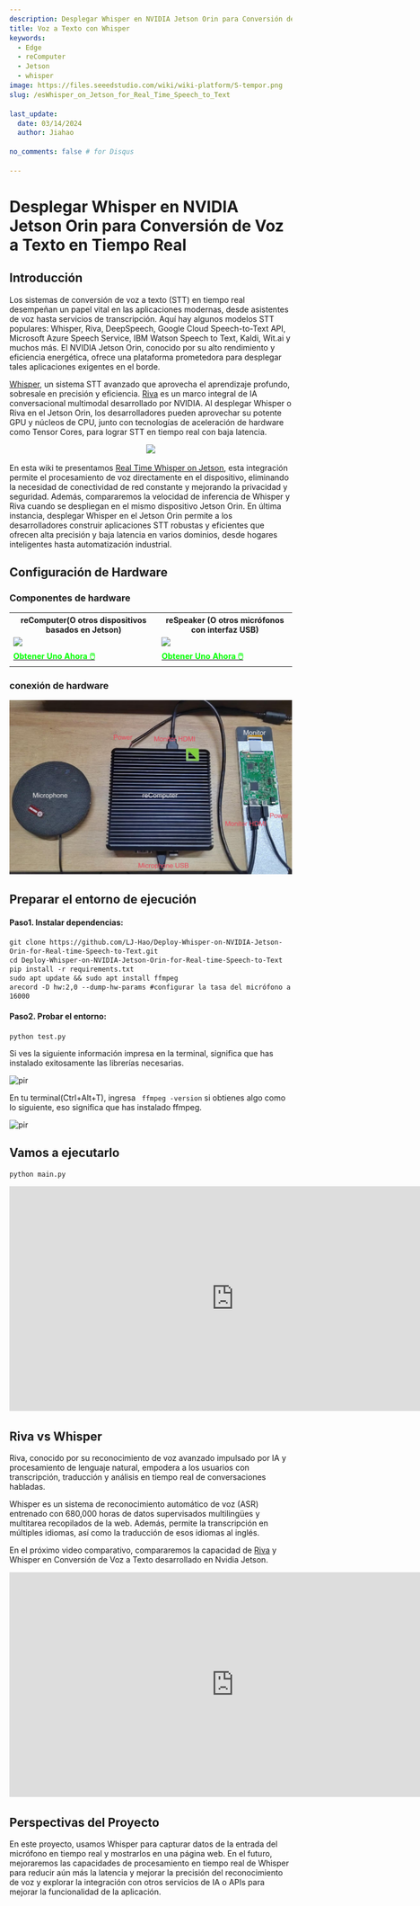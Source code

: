 ```yaml
---
description: Desplegar Whisper en NVIDIA Jetson Orin para Conversión de Voz a Texto en Tiempo Real
title: Voz a Texto con Whisper
keywords:
  - Edge
  - reComputer
  - Jetson
  - whisper
image: https://files.seeedstudio.com/wiki/wiki-platform/S-tempor.png
slug: /esWhisper_on_Jetson_for_Real_Time_Speech_to_Text

last_update:
  date: 03/14/2024
  author: Jiahao

no_comments: false # for Disqus

---
```


# Desplegar Whisper en NVIDIA Jetson Orin para Conversión de Voz a Texto en Tiempo Real

## Introducción

Los sistemas de conversión de voz a texto (STT) en tiempo real desempeñan un papel vital en las aplicaciones modernas, desde asistentes de voz hasta servicios de transcripción. Aquí hay algunos modelos STT populares: Whisper, Riva, DeepSpeech, Google Cloud Speech-to-Text API, Microsoft Azure Speech Service, IBM Watson Speech to Text, Kaldi, Wit.ai y muchos más. El NVIDIA Jetson Orin, conocido por su alto rendimiento y eficiencia energética, ofrece una plataforma prometedora para desplegar tales aplicaciones exigentes en el borde.

[Whisper](https://github.com/openai/whisper), un sistema STT avanzado que aprovecha el aprendizaje profundo, sobresale en precisión y eficiencia. [Riva](https://github.com/nvidia-riva) es un marco integral de IA conversacional multimodal desarrollado por NVIDIA. Al desplegar Whisper o Riva en el Jetson Orin, los desarrolladores pueden aprovechar su potente GPU y núcleos de CPU, junto con tecnologías de aceleración de hardware como Tensor Cores, para lograr STT en tiempo real con baja latencia.

<div align="center"><img width={800} src="https://files.seeedstudio.com/wiki/reComputer-Jetson/A608/Real-Time-Whisper.gif" /></div>

En esta wiki te presentamos [Real Time Whisper on Jetson](https://github.com/LJ-Hao/Deploy-Whisper-on-NVIDIA-Jetson-Orin-for-Real-time-Speech-to-Text.git), esta integración permite el procesamiento de voz directamente en el dispositivo, eliminando la necesidad de conectividad de red constante y mejorando la privacidad y seguridad. Además, compararemos la velocidad de inferencia de Whisper y Riva cuando se despliegan en el mismo dispositivo Jetson Orin. En última instancia, desplegar Whisper en el Jetson Orin permite a los desarrolladores construir aplicaciones STT robustas y eficientes que ofrecen alta precisión y baja latencia en varios dominios, desde hogares inteligentes hasta automatización industrial.

## Configuración de Hardware
### Componentes de hardware
<div class="table-center">
	<table align="center">
		<tr>
			<th>reComputer(O otros dispositivos basados en Jetson)</th>
      <th>reSpeaker (O otros micrófonos con interfaz USB)</th>
		</tr>
    <tr>
      <td><div style={{textAlign:'center'}}><img src="https://files.seeedstudio.com/wiki/reComputer-Jetson/A608/recomputer_industrial_j3011_orin_nano_8gb.jpg" style={{width:250, height:'auto'}}/></div></td>
      <td><div style={{textAlign:'center'}}><img src="https://files.seeedstudio.com/wiki/reComputer-Jetson/A608/ReSpeaker_Mic_Array_v2.0.png" style={{width:250, height:'auto'}}/></div></td>
    </tr>
		<tr>
			<td><div class="get_one_now_container" style={{textAlign: 'center'}}>
				<a class="get_one_now_item" href="https://www.seeedstudio.com/reComputer-Industrial-J3011-p-5682.html?queryID=c1e6f0b0bd38a98233ce64bce8083a22&objectID=5682&indexName=bazaar_retailer_products" target="_blank">
				<strong><span><font color={'FFFFFF'} size={"4"}> Obtener Uno Ahora 🖱️</font></span></strong>
				</a>
			</div></td>
      <td><div class="get_one_now_container" style={{textAlign: 'center'}}>
				<a class="get_one_now_item" href="https://www.seeedstudio.com/ReSpeaker-Mic-Array-v2-0.html?queryID=2baffb980bdb6d5e65b2b3f511657cb2&objectID=139&indexName=bazaar_retailer_products" target="_blank">
				<strong><span><font color={'FFFFFF'} size={"4"}> Obtener Uno Ahora 🖱️</font></span></strong>
				</a>
			</div></td>
		</tr>
	</table>
</div>

### conexión de hardware
<p style={{textAlign: 'center'}}><img src="https://github.com/Seeed-Projects/Real-time-Subtitle-Recorder-on-Jetson/raw/main/sources/recorder_hardware_connection.png" alt="pir" width={800} height="auto"/></p>

## Preparar el entorno de ejecución

#### Paso1. Instalar dependencias:

```shell
git clone https://github.com/LJ-Hao/Deploy-Whisper-on-NVIDIA-Jetson-Orin-for-Real-time-Speech-to-Text.git
cd Deploy-Whisper-on-NVIDIA-Jetson-Orin-for-Real-time-Speech-to-Text
pip install -r requirements.txt
sudo apt update && sudo apt install ffmpeg
arecord -D hw:2,0 --dump-hw-params #configurar la tasa del micrófono a 16000
```
#### Paso2. Probar el entorno:

```shell
python test.py
```
Si ves la siguiente información impresa en la terminal, significa que has instalado exitosamente las librerías necesarias.

<p style={{textAlign: 'center'}}><img src="https://files.seeedstudio.com/wiki/reComputer-Jetson/A608/Deploy-whisper-on-Nvidia-Jetson-orin-for-real-time-speech-to-text-test.png" alt="pir" width={1000} height="auto"/></p>

En tu terminal(Ctrl+Alt+T), ingresa ``` ffmpeg -version``` si obtienes algo como lo siguiente, eso significa que has instalado ffmpeg.

<p style={{textAlign: 'center'}}><img src="https://files.seeedstudio.com/wiki/reComputer-Jetson/A608/Whisper-ffmpeg.png" alt="pir" width={1000} height="auto"/></p>

## Vamos a ejecutarlo

```shell
python main.py
``` 
<iframe width="800" height="400" src="https://www.youtube.com/embed/KR0GYqUuo5Y?si=uSGUkKmCSZmaq5f7" title="YouTube video player" frameborder="0" allow="accelerometer; autoplay; clipboard-write; encrypted-media; gyroscope; picture-in-picture; web-share" allowfullscreen></iframe>

## Riva vs Whisper

Riva, conocido por su reconocimiento de voz avanzado impulsado por IA y procesamiento de lenguaje natural, empodera a los usuarios con transcripción, traducción y análisis en tiempo real de conversaciones habladas.

Whisper es un sistema de reconocimiento automático de voz (ASR) entrenado con 680,000 horas de datos supervisados multilingües y multitarea recopilados de la web. Además, permite la transcripción en múltiples idiomas, así como la traducción de esos idiomas al inglés.

En el próximo video comparativo, compararemos la capacidad de [Riva](https://wiki.seeedstudio.com/es/Real%20Time%20Subtitle%20Recoder%20on%20Nvidia%20Jetson/) y Whisper en Conversión de Voz a Texto desarrollado en Nvidia Jetson.

<iframe width="800" height="400" src="https://www.youtube.com/embed/2l7yus611DI?si=XdEjwzpZdJkLC8aB" title="YouTube video player" frameborder="0" allow="accelerometer; autoplay; clipboard-write; encrypted-media; gyroscope; picture-in-picture; web-share" referrerpolicy="strict-origin-when-cross-origin" allowfullscreen></iframe>

## Perspectivas del Proyecto

En este proyecto, usamos Whisper para capturar datos de la entrada del micrófono en tiempo real y mostrarlos en una página web. En el futuro, mejoraremos las capacidades de procesamiento en tiempo real de Whisper para reducir aún más la latencia y mejorar la precisión del reconocimiento de voz y explorar la integración con otros servicios de IA o APIs para mejorar la funcionalidad de la aplicación.